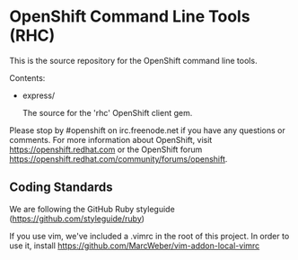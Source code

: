 OpenShift Command Line Tools (RHC)
========

This is the source repository for the OpenShift command line tools.

Contents:

*   express/

    The source for the 'rhc' OpenShift client gem.

Please stop by #openshift on irc.freenode.net if you have any questions or
comments.  For more information about OpenShift, visit https://openshift.redhat.com
or the OpenShift forum
https://openshift.redhat.com/community/forums/openshift.

## Coding Standards
We are following the GitHub Ruby styleguide (https://github.com/styleguide/ruby)

If you use vim, we've included a .vimrc in the root of this project.
In order to use it, install https://github.com/MarcWeber/vim-addon-local-vimrc
